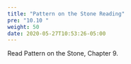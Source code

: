 ```yaml
---
title: "Pattern on the Stone Reading"
pre: "10.10 "
weight: 50
date: 2020-05-27T10:53:26-05:00
---
```


Read Pattern on the Stone, Chapter 9.


